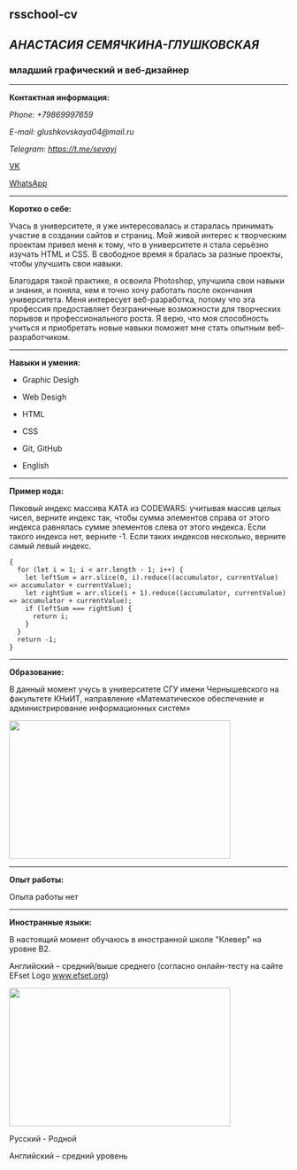 ## **rsschool-cv**
## ***АНАСТАСИЯ СЕМЯЧКИНА-ГЛУШКОВСКАЯ***
### **младший графический и веб-дизайнер**
______________________

**Контактная информация:**

_Phone: +79869997659_

_E-mail: glushkovskaya04@mail.ru_

_Telegram: https://t.me/sevayj_

[VK](https://vk.com/id224920424_)

[WhatsApp](https://wa.me/89869997659_)
_____________________
**Коротко о себе:**

Учась в университете, я уже интересовалась и старалась принимать участие в создании сайтов и страниц. Мой живой интерес к творческим проектам привел меня к тому, что в университете я стала серьёзно изучать HTML и CSS. В свободное время я бралась за разные проекты, чтобы улучшить свои навыки. 
 
Благодаря такой практике, я освоила Photoshop, улучшила свои навыки и знания, и поняла, кем я точно хочу работать после окончания университета. Меня интересует веб-разработка, потому что эта профессия предоставляет безграничные возможности для творческих порывов и профессионального роста. Я верю, что моя способность учиться и приобретать новые навыки поможет мне стать опытным веб-разработчиком.

______________________

**Навыки и умения:**

+ Graphic Desigh

+ Web Desigh

+ HTML

+ CSS

+ Git, GitHub

+ English
__________________
**Пример кода:**

Пиковый индекс массива KATA из CODEWARS: учитывая массив целых чисел, верните индекс так, чтобы сумма элементов справа от этого индекса равнялась сумме элементов слева от этого индекса. Если такого индекса нет, верните -1. Если таких индексов несколько, верните самый левый индекс.

```function peak(arr) 
{
  for (let i = 1; i < arr.length - 1; i++) {
    let leftSum = arr.slice(0, i).reduce((accumulator, currentValue) => accumulator + currentValue);
    let rightSum = arr.slice(i + 1).reduce((accumulator, currentValue) => accumulator + currentValue);
    if (leftSum === rightSum) {
      return i;
    }
  }
  return -1;
}
```
______________________

**Образование:**

В данный момент учусь в университете СГУ имени Чернышевского на факультете КНиИТ, направление «Математическое обеспечение и администрирование информационных систем»

<p aligh = "center">
 <img src="https://avatars.dzeninfra.ru/get-zen_brief/6404829/pub_63132a15a801f53132781b63_63132a15a801f53132781b64/scale_1200" width="400" height="250" />

 ____________________

**Опыт работы:**

Опыта работы нет

__________________
**Иностранные языки:**

В настоящий момент обучаюсь в иностранной школе "Клевер" на уровне B2. 

Английский – средний/выше среднего (согласно онлайн-тесту на сайте EFset Logo www.efset.org)

<p aligh = "center">
 <img src="https://outlaw0.github.io/rsschool-cv/assets/img/1639251880628.jpg" width="400" height="250" />

Русский - Родной

Английский – средний уровень
